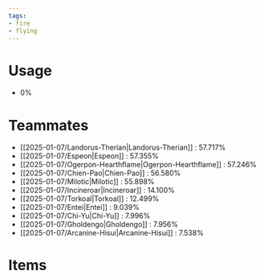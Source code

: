 ```yaml
---
tags:
- fire
- flying
---
```

# Usage
- 0%
# Teammates
- [[2025-01-07/Landorus-Therian|Landorus-Therian]] : 57.717%
- [[2025-01-07/Espeon|Espeon]] : 57.355%
- [[2025-01-07/Ogerpon-Hearthflame|Ogerpon-Hearthflame]] : 57.246%
- [[2025-01-07/Chien-Pao|Chien-Pao]] : 56.580%
- [[2025-01-07/Milotic|Milotic]] : 55.898%
- [[2025-01-07/Incineroar|Incineroar]] : 14.100%
- [[2025-01-07/Torkoal|Torkoal]] : 12.499%
- [[2025-01-07/Entei|Entei]] : 9.039%
- [[2025-01-07/Chi-Yu|Chi-Yu]] : 7.996%
- [[2025-01-07/Gholdengo|Gholdengo]] : 7.956%
- [[2025-01-07/Arcanine-Hisui|Arcanine-Hisui]] : 7.538%
# Items